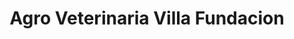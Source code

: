 ---
title: "Agro Veterinaria Villa Fundacion"
url: /san-cristobal/agro-veterinaria-villa-fundacion/
shop: mascotas
---